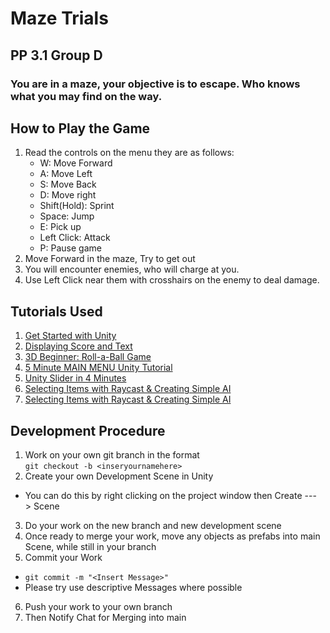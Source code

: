 # Maze Trials
## PP 3.1 Group D
### You are in a maze, your objective is to escape. Who knows what you may find on the way.
## How to Play the Game
1. Read the controls on the menu they are as follows:
    - W: Move Forward
    - A: Move Left
    - S: Move Back
    - D: Move right
    - Shift(Hold): Sprint
    - Space: Jump
    - E: Pick up
    - Left Click: Attack
    - P: Pause game
1. Move Forward in the maze, Try to get out
1. You will encounter enemies, who will charge at you.
1. Use Left Click near them with crosshairs on the enemy to deal damage.
## Tutorials Used
1. [Get Started with Unity](https://learn.unity.com/tutorial/get-started-with-the-unity-editor#)
1. [Displaying Score and Text](https://learn.unity.com/tutorial/displaying-score-and-text?uv=2022.3&projectId=5f158f1bedbc2a0020e51f0d#)
1. [3D Beginner: Roll-a-Ball Game](https://learn.unity.com/project/roll-a-ball?uv=2022.3) 
1. [5 Minute MAIN MENU Unity Tutorial](https://www.youtube.com/watch?v=-GWjA6dixV4)
1. [Unity Slider in 4 Minutes](https://www.youtube.com/watch?v=nTLgzvklgU8&ab_channel=Tarodev)
1. [Selecting Items with Raycast & Creating Simple AI
](https://www.youtube.com/watch?v=_GzSfnJNNI4)
1. [Selecting Items with Raycast & Creating Simple AI
](https://www.youtube.com/watch?v=f473C43s8nE)

## Development Procedure

1. Work on your own git branch in the format *<name>*   
```git checkout -b <inseryournamehere> ```
2. Create your own Development Scene in Unity
- You can do this by right clicking on the project window then Create ---> Scene
3. Do your work on the new branch and new development scene
4. Once ready to merge your work, move any objects as prefabs into main Scene, while still in your branch
5. Commit your Work
- ``` git commit -m "<Insert Message>" ```
- Please try use descriptive Messages where possible
6. Push your work to your own branch
7. Then Notify Chat for Merging into main


